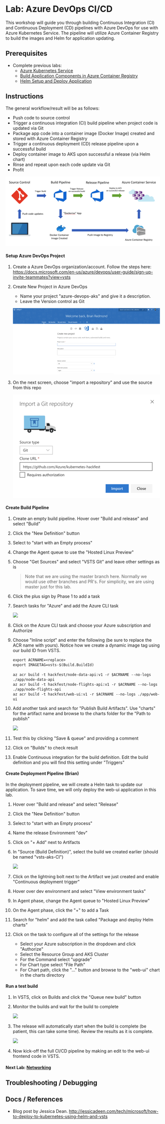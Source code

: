 # Lab: Azure DevOps CI/CD

This workshop will guide you through building Continuous Integration (CI) and Continuous Deployment (CD) pipelines with Azure DevOps for use with Azure Kubernetes Service. The pipeline will utilize Azure Container Registry to build the images and Helm for application updating. 

## Prerequisites 

* Complete previous labs:
    * [Azure Kubernetes Service](../../create-aks-cluster/README.md)
    * [Build Application Components in Azure Container Registry](../../build-application/README.md)
    * [Helm Setup and Deploy Application](../../helm-setup-deploy/README.md)

## Instructions

The general workflow/result will be as follows:

- Push code to source control
- Trigger a continuous integration (CI) build pipeline when project code is updated via Git
- Package app code into a container image (Docker Image) created and stored with Azure Container Registry
- Trigger a continuous deployment (CD) release pipeline upon a successful build
- Deploy container image to AKS upon successful a release (via Helm chart)
- Rinse and repeat upon each code update via Git
- Profit

![](workflow.png)


#### Setup Azure DevOps Project

1. Create a Azure DevOps organization/account. Follow the steps here: https://docs.microsoft.com/en-us/azure/devops/user-guide/sign-up-invite-teammates?view=vsts

2. Create New Project in Azure DevOps

    * Name your project "azure-devops-aks" and give it a description.
    * Leave the Version control as Git

    ![](vsts-new-project.png)

3. On the next screen, choose "import a repository" and use the source from this repo

    ![](vsts-import.png)

#### Create Build Pipeline

1. Create an empty build pipeline. Hover over "Build and release" and select "Build"
2. Click the "New Definition" button
3. Select to "start with an Empty process"
4. Change the Agent queue to use the "Hosted Linux Preview"
5. Choose "Get Sources" and select "VSTS Git" and leave other settings as is

    > Note that we are using the master branch here. Normally we would use other branches and PR's. For simplicity, we are using master just for this lab.

6. Click the plus sign by Phase 1 to add a task
7. Search tasks for "Azure" and add the Azure CLI task

    ![](vsts-azurecli.png)

8. Click on the Azure CLI task and choose your Azure subscription and Authorize
9. Choose "Inline script" and enter the following (be sure to replace the ACR name with yours). Notice how we create a dynamic image tag using our build ID from VSTS.

    ```
    export ACRNAME=<replace>
    export IMAGETAG=vsts-$(Build.BuildId)

    az acr build -t hackfest/node-data-api:v1 -r $ACRNAME --no-logs ./app/node-data-api
    az acr build -t hackfest/node-flights-api:v1 -r $ACRNAME --no-logs ./app/node-flights-api
    az acr build -t hackfest/web-ui:v1 -r $ACRNAME --no-logs ./app/web-ui    
    ```

10. Add another task and search for "Publish Build Artifacts". Use "charts" for the artifact name and browse to the charts folder for the "Path to publish"

    ![](vsts-artifact.png)

11. Test this by clicking "Save & queue" and providing a comment
12. Click on "Builds" to check result
13. Enable Continuous integration for the build definition. Edit the build definition and you will find this setting under "Triggers"


#### Create Deployment Pipeline (Brian)

In the deployment pipeline, we will create a Helm task to update our application. To save time, we will only deploy the web-ui application in this lab. 

1. Hover over "Build and release" and select "Release"
2. Click the "New Definition" button
3. Select to "start with an Empty process"
4. Name the release Environment "dev"
5. Click on "+ Add" next to Artifacts
6. In "Source (Build Definition)", select the build we created earlier (should be named "vsts-aks-CI")

    ![](vsts-release-artifact.png)

7. Click on the lightning bolt next to the Artifact we just created and enable "Continuous deployment trigger"
8. Hover over dev environment and select "View environment tasks"
9. In Agent phase, change the Agent queue to "Hosted Linux Preview"
10. On the Agent phase, click the "+" to add a Task
11. Search for "helm" and add the task called "Package and deploy Helm charts"
12. Click on the task to configure all of the settings for the release
    
    * Select your Azure subscription in the dropdown and click "Authorize"
    * Select the Resource Group and AKS Cluster
    * For the Command select "upgrade"
    * For Chart type select "File Path"
    * For Chart path, click the "..." button and browse to the "web-ui" chart in the charts directory

#### Run a test build

1. In VSTS, click on Builds and click the "Queue new build" button
2. Monitor the builds and wait for the build to complete

    ![](vsts-build.png)

3. The release will automatically start when the build is complete (be patient, this can take some time). Review the results as it is complete. 

    ![](vsts-release.png)

4. Now kick-off the full CI/CD pipeline by making an edit to the web-ui frontend code in VSTS.

#### Next Lab: [Networking](labs/networking/README.md)

## Troubleshooting / Debugging

## Docs / References

* Blog post by Jessica Dean. http://jessicadeen.com/tech/microsoft/how-to-deploy-to-kubernetes-using-helm-and-vsts 